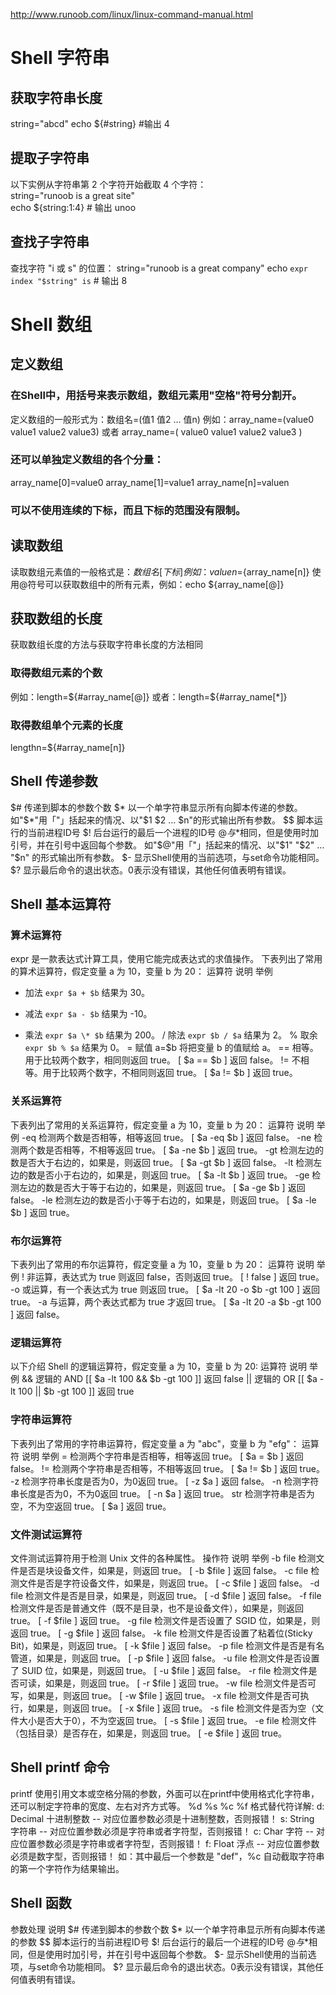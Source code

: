 http://www.runoob.com/linux/linux-command-manual.html


# Shell 字符串

## 获取字符串长度

string="abcd"
echo ${#string} #输出 4

## 提取子字符串

以下实例从字符串第 2 个字符开始截取 4 个字符：   
string="runoob is a great site"   
echo ${string:1:4} # 输出 unoo

## 查找子字符串

查找字符 "i 或 s" 的位置：
string="runoob is a great company"
echo `expr index "$string" is`  # 输出 8


# Shell 数组

## 定义数组
### 在Shell中，用括号来表示数组，数组元素用"空格"符号分割开。
定义数组的一般形式为：数组名=(值1 值2 ... 值n)
例如：array_name=(value0 value1 value2 value3)
或者
array_name=(
value0
value1
value2
value3
)

### 还可以单独定义数组的各个分量：
array_name[0]=value0
array_name[1]=value1
array_name[n]=valuen

### 可以不使用连续的下标，而且下标的范围没有限制。


## 读取数组

读取数组元素值的一般格式是：${数组名[下标]}
例如：valuen=${array_name[n]}
使用@符号可以获取数组中的所有元素，例如：echo ${array_name[@]}

## 获取数组的长度
获取数组长度的方法与获取字符串长度的方法相同

### 取得数组元素的个数
例如：length=${#array_name[@]}
或者：length=${#array_name[*]}
### 取得数组单个元素的长度
lengthn=${#array_name[n]}

## Shell 传递参数
$# 	传递到脚本的参数个数
$* 	以一个单字符串显示所有向脚本传递的参数。
如"$*"用「"」括起来的情况、以"$1 $2 … $n"的形式输出所有参数。
$$ 	脚本运行的当前进程ID号
$! 	后台运行的最后一个进程的ID号
$@ 	与$*相同，但是使用时加引号，并在引号中返回每个参数。
如"$@"用「"」括起来的情况、以"$1" "$2" … "$n" 的形式输出所有参数。
$- 	显示Shell使用的当前选项，与set命令功能相同。
$? 	显示最后命令的退出状态。0表示没有错误，其他任何值表明有错误。

## Shell 基本运算符

### 算术运算符
expr 是一款表达式计算工具，使用它能完成表达式的求值操作。
下表列出了常用的算术运算符，假定变量 a 为 10，变量 b 为 20：
运算符 	说明 	举例
+ 	加法 	`expr $a + $b` 结果为 30。
- 	减法 	`expr $a - $b` 结果为 -10。
* 	乘法 	`expr $a \* $b` 结果为  200。
/ 	除法 	`expr $b / $a` 结果为 2。
% 	取余 	`expr $b % $a` 结果为 0。
= 	赋值 	a=$b 将把变量 b 的值赋给 a。
== 	相等。用于比较两个数字，相同则返回 true。 	[ $a == $b ] 返回 false。
!= 	不相等。用于比较两个数字，不相同则返回 true。 	[ $a != $b ] 返回 true。

### 关系运算符
下表列出了常用的关系运算符，假定变量 a 为 10，变量 b 为 20：
运算符 	说明 	举例
-eq 	检测两个数是否相等，相等返回 true。 	[ $a -eq $b ] 返回 false。
-ne 	检测两个数是否相等，不相等返回 true。 	[ $a -ne $b ] 返回 true。
-gt 	检测左边的数是否大于右边的，如果是，则返回 true。 	[ $a -gt $b ] 返回 false。
-lt 	检测左边的数是否小于右边的，如果是，则返回 true。 	[ $a -lt $b ] 返回 true。
-ge 	检测左边的数是否大于等于右边的，如果是，则返回 true。 	[ $a -ge $b ] 返回 false。
-le 	检测左边的数是否小于等于右边的，如果是，则返回 true。 	[ $a -le $b ] 返回 true。

### 布尔运算符
下表列出了常用的布尔运算符，假定变量 a 为 10，变量 b 为 20：
运算符 	说明 	举例
! 	非运算，表达式为 true 则返回 false，否则返回 true。 	[ ! false ] 返回 true。
-o 	或运算，有一个表达式为 true 则返回 true。 	[ $a -lt 20 -o $b -gt 100 ] 返回 true。
-a 	与运算，两个表达式都为 true 才返回 true。 	[ $a -lt 20 -a $b -gt 100 ] 返回 false。

### 逻辑运算符
以下介绍 Shell 的逻辑运算符，假定变量 a 为 10，变量 b 为 20:
运算符 	说明 	举例
&& 	逻辑的 AND 	[[ $a -lt 100 && $b -gt 100 ]] 返回 false
|| 	逻辑的 OR 	[[ $a -lt 100 || $b -gt 100 ]] 返回 true


### 字符串运算符
下表列出了常用的字符串运算符，假定变量 a 为 "abc"，变量 b 为 "efg"：
运算符 	说明 	举例
= 	检测两个字符串是否相等，相等返回 true。 	[ $a = $b ] 返回 false。
!= 	检测两个字符串是否相等，不相等返回 true。 	[ $a != $b ] 返回 true。
-z 	检测字符串长度是否为0，为0返回 true。 	[ -z $a ] 返回 false。
-n 	检测字符串长度是否为0，不为0返回 true。 	[ -n $a ] 返回 true。
str 	检测字符串是否为空，不为空返回 true。 	[ $a ] 返回 true。

### 文件测试运算符

文件测试运算符用于检测 Unix 文件的各种属性。
操作符 	说明 	举例
-b file 	检测文件是否是块设备文件，如果是，则返回 true。 	[ -b $file ] 返回 false。
-c file 	检测文件是否是字符设备文件，如果是，则返回 true。 	[ -c $file ] 返回 false。
-d file 	检测文件是否是目录，如果是，则返回 true。 	[ -d $file ] 返回 false。
-f file 	检测文件是否是普通文件（既不是目录，也不是设备文件），如果是，则返回 true。 	[ -f $file ] 返回 true。
-g file 	检测文件是否设置了 SGID 位，如果是，则返回 true。 	[ -g $file ] 返回 false。
-k file 	检测文件是否设置了粘着位(Sticky Bit)，如果是，则返回 true。 	[ -k $file ] 返回 false。
-p file 	检测文件是否是有名管道，如果是，则返回 true。 	[ -p $file ] 返回 false。
-u file 	检测文件是否设置了 SUID 位，如果是，则返回 true。 	[ -u $file ] 返回 false。
-r file 	检测文件是否可读，如果是，则返回 true。 	[ -r $file ] 返回 true。
-w file 	检测文件是否可写，如果是，则返回 true。 	[ -w $file ] 返回 true。
-x file 	检测文件是否可执行，如果是，则返回 true。 	[ -x $file ] 返回 true。
-s file 	检测文件是否为空（文件大小是否大于0），不为空返回 true。 	[ -s $file ] 返回 true。
-e file 	检测文件（包括目录）是否存在，如果是，则返回 true。 	[ -e $file ] 返回 true。


## Shell printf 命令

printf 使用引用文本或空格分隔的参数，外面可以在printf中使用格式化字符串，还可以制定字符串的宽度、左右对齐方式等。
%d %s %c %f 格式替代符详解:
d: Decimal 十进制整数 -- 对应位置参数必须是十进制整数，否则报错！
s: String 字符串 -- 对应位置参数必须是字符串或者字符型，否则报错！
c: Char 字符 -- 对应位置参数必须是字符串或者字符型，否则报错！
f: Float 浮点 -- 对应位置参数必须是数字型，否则报错！
如：其中最后一个参数是 "def"，%c 自动截取字符串的第一个字符作为结果输出。

## Shell 函数
参数处理 	说明
$# 	传递到脚本的参数个数
$* 	以一个单字符串显示所有向脚本传递的参数
$$ 	脚本运行的当前进程ID号
$! 	后台运行的最后一个进程的ID号
$@ 	与$*相同，但是使用时加引号，并在引号中返回每个参数。
$- 	显示Shell使用的当前选项，与set命令功能相同。
$? 	显示最后命令的退出状态。0表示没有错误，其他任何值表明有错误。


